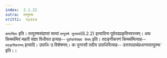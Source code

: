 ```yaml
---
index:  2.1.22
sutra:  तत्पुरुषः
vritti:  nyasa
---
```


`कष्टश्रितः` इति। तत्पुरुषसंज्ञायां सत्यां `तत्पुरुषे तुल्यार्थ`(6.2.2) इत्यादिना पूर्वपदप्रकृतिस्वरत्वम्। अथ किमर्थमियं महती संज्ञा विधीयत इत्याह-- `पूर्वाचार्यसंज्ञा चेयम्` इति। तदङ्गीकरणं किमर्थमित्याह-- `तदङ्गीकरणम्` इत्यादि। उपाधिः उ विशेषणम्। कः पुनरसौ तदीय उपाधिरित्याह-- उत्तरपदार्थप्रधानस्तत्पुरुषः` इति।।

